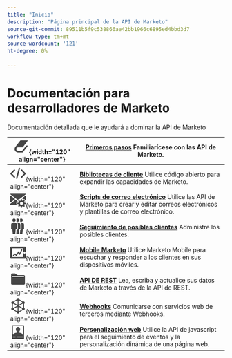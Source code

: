 ```yaml
---
title: "Inicio"
description: "Página principal de la API de Marketo"
source-git-commit: 89511b5f9c538866ae42bb1966c6895ed4bbd3d7
workflow-type: tm+mt
source-wordcount: '121'
ht-degree: 0%

---
```



# Documentación para desarrolladores de Marketo

Documentación detallada que le ayudará a dominar la API de Marketo

| ![Primeros pasos](assets/Smock_Book_18_N.svg){width="120" align="center"} | [**Primeros pasos**](getting-started.md)  Familiarícese con las API de Marketo. |
|---|---|
| ![Bibliotecas de cliente](assets/Smock_Code_18_N.svg){width="120" align="center"} | [**Bibliotecas de cliente**](https://github.com/Marketo/Community-Supported-Client-Libraries) Utilice código abierto para expandir las capacidades de Marketo. |
| ![Scripts de correo electrónico](assets/Smock_EmailGear_18_N.svg){width="120" align="center"} | [**Scripts de correo electrónico**](rest-api/emails.md) Utilice las API de Marketo para crear y editar correos electrónicos y plantillas de correo electrónico. |
| ![Seguimiento de posibles clientes](assets/Smock_PeopleGroup_18_N.svg){width="120" align="center"} | [**Seguimiento de posibles clientes**](javascript-api/lead-tracking.md) Administre los posibles clientes. |
| ![Mobile Marketo](assets/Smock_MobileServices_18_N.svg){width="120" align="center"} | [**Mobile Marketo**](mobile/mobile.md) Utilice Marketo Mobile para escuchar y responder a los clientes en sus dispositivos móviles. |
| ![API DE REST](assets/Smock_AppleFiles_18_N.svg){width="120" align="center"} | [**API DE REST**](https://developer.adobe.com/marketo-apis/) Lea, escriba y actualice sus datos de Marketo a través de la API de REST. |
| ![Webhooks](assets/Smock_SocialNetwork_18_N.svg){width="120" align="center"} | [**Webhooks**](webhooks/webhooks.md) Comunicarse con servicios web de terceros mediante Webhooks. |
| ![Personalización web](assets/Smock_PersonalizationField_18_N.svg){width="120" align="center"} | [**Personalización web**](javascript-api/web-personalization.md) Utilice la API de javascript para el seguimiento de eventos y la personalización dinámica de una página web. |
